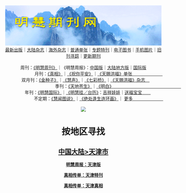 <a id="user-content-1" class="anchor" aria-hidden="true" href="#1">
<a name="1" id="1" target="_blank"></a> <span id="1">
<a name="2" id="2" target="_blank"></a> <span id="2">
<a name="3" id="3" target="_blank"></a> <span id="3">
<a name="4" id="4" target="_blank"></a> <span id="4">
<a name="5" id="5" target="_blank"></a> <span id="5">
<a name="6" id="6" target="_blank"></a> <span id="6">
<a name="7" id="7" target="_blank"></a> <span id="7">
<a id="user-content-1" href="#1">
<div align="center">
<a target="_blank" href="https://github.com/19920513/djy/blob/master/gb/nsc413.md#1"><img src="https://github.com/pdf-edit/qikan/blob/master/mhqk.png?raw=true"></a><br>
<a href="https://github.com/pdf-edit/qikan/blob/master/display.aspx/category_id/8/page_1.md#1">最新出版</a>｜<a href="https://github.com/pdf-edit/qikan/blob/master/category.aspx/category/mainland/page_1.md#1">大陆杂志</a>｜<a href="https://github.com/pdf-edit/qikan/blob/master/category.aspx/category/overseas/page_1.md#1">海外杂志</a>｜<a href="https://github.com/pdf-edit/qikan/blob/master/display.aspx/category_id/4/guige_id/3/page_1.md#1">普通单张</a>｜<a href="https://github.com/pdf-edit/qikan/blob/master/category.aspx/category/zhuanti/page_1.md#1">专题特刊</a>｜<a href="https://github.com/pdf-edit/qikan/blob/master/display.aspx/category_id/6/meijie_id/2/page_1.md#1">电子图书</a>｜<a href="https://github.com/pdf-edit/qikan/blob/master/display.aspx/qikan_type_id/11075/page_1.md#1">手机图片</a>｜<a href="https://github.com/pdf-edit/qikan/blob/master/display.aspx/category_id/5/zhouqi_id/6/page_1.md#1">旧刊寻踪</a>｜<a href="https://github.com/pdf-edit/qikan/blob/master/UpdatedArticles.aspx/page_1.md#1">更新期刊</a>
<br>
<br>
周刊：<a href="https://github.com/pdf-edit/qikan/blob/master/display.aspx/qikan_type_id/5179/page_1.md#1">《明慧周刊》</a>｜《明慧周报》：<a href="https://github.com/pdf-edit/qikan/blob/master/display.aspx/qikan_type_id/5178/page_1.md#1">中国版</a>｜<a href="https://github.com/pdf-edit/qikan/blob/master/mainland.aspx/page_1.md#1">大陆地方版</a>｜<a href="https://github.com/pdf-edit/qikan/blob/master/display.aspx/qikan_type_id/5151/page_1.md#1">国际版</a><br>
月刊：<a href="https://github.com/pdf-edit/qikan/blob/master/display.aspx/qikan_type_id/5240/page_1.md#1">《真相》</a>｜<a href="https://github.com/pdf-edit/qikan/blob/master/display.aspx/qikan_type_id/11182/page_1.md#1">《祝你平安》</a>｜<a href="https://github.com/pdf-edit/qikan/blob/master/display.aspx/qikan_type_id/5360/keyword/E5/contain/true/page_1.md#1">《天赐洪福》单张　　　　　　　</a><br>
双月刊：<a href="https://github.com/pdf-edit/qikan/blob/master/display.aspx/qikan_type_id/7500/page_1.md#1">《金种子》</a>｜<a href="https://github.com/pdf-edit/qikan/blob/master/display.aspx/qikan_type_id/5638/page_1.md#1">《慧声》</a>｜<a href="https://github.com/pdf-edit/qikan/blob/master/display.aspx/qikan_type_id/7268/page_1.md#1">《七彩桥》</a>｜<a href="https://github.com/pdf-edit/qikan/blob/master/display.aspx/qikan_type_id/5360/keyword/E5/contain/false/page_1.md#1">《天赐洪福》杂志　</a> <br>
季刊：<a href="https://github.com/pdf-edit/qikan/blob/master/display.aspx/qikan_type_id/5139/page_1.md#1">《天地苍生》</a>｜<a href="https://github.com/pdf-edit/qikan/blob/master/display.aspx/qikan_type_id/5140/page_1.md#1">《明白》　　　　　　　　　　　　　　　　</a><br>
年刊：<a href="https://github.com/pdf-edit/qikan/blob/master/display.aspx/qikan_type_id/10922/page_1.md#1">《明慧国际》</a>｜<a href="https://github.com/pdf-edit/qikan/blob/master/display.aspx/category_id/6/meijie_id/3/page_1.md#1">《明慧挂／台历》</a>：<a href="https://github.com/pdf-edit/qikan/blob/master/display.aspx/category_id/6/meijie_id/3/keyword/E5/page_1.md#1">吉祥娃娃</a>｜<a href="https://github.com/pdf-edit/qikan/blob/master/display.aspx/category_id/6/meijie_id/3/keyword/E9/page_1.md#1">送福宝宝　　</a><br> 
不定期：<a href="https://github.com/pdf-edit/qikan/blob/master/display.aspx/qikan_type_id/11185/page_1.md#1">《慧闻图说》</a>｜<a href="https://github.com/pdf-edit/qikan/blob/master/display.aspx/qikan_type_id/11131/page_1.md#1">《绝处逢生连环画》</a>｜ <a href="https://github.com/pdf-edit/qikan/blob/master/display.aspx/category_id/6/meijie_id/3/keyword/other/page_1.md#1">更多　　　　　　　</a> <br>
<br>
<a target="_blank" href="https://github.com/19920513/djy/blob/master/gb/nsc413.md#1"><img src="https://raw.githubusercontent.com/19920513/www/master/t/lh600.jpg"></a><br>
<h1><strong>按地区寻找</strong></h1><p align="center"><h2><strong><a target="_blank" href="https://github.com/pdf-edit/qikan/blob/master/mainland.aspx/page_1.md">中国大陆</a><a target="_blank" href="https://github.com/pdf-edit/qikan/blob/master/mainland.aspx?category_id=7&location_id=3/page_1.md#1">>天津市</a></strong></h2></p>
<p align="center"><strong></strong></p>
<p align="center"><strong><a target="_blank" href="https://github.com/pdf-edit/qikan/blob/master/mainlandqk.aspx/location_id/3/qikan_type_id/5083/page_1.md#1">明慧周报：天津版</a></strong></p>
<p align="center"><strong><a target="_blank" href="https://github.com/pdf-edit/qikan/blob/master/mainlandqk.aspx/location_id/3/qikan_type_id/5503/page_1.md#1">真相传单：天津特刊</a></strong></p>
<p align="center"><strong><a target="_blank" href="https://github.com/pdf-edit/qikan/blob/master/mainlandqk.aspx/location_id/3/qikan_type_id/5228/page_1.md#1">真相传单：天津真相</a></strong></p>

